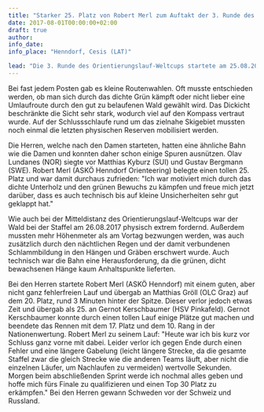 ```yaml
---
title: "Starker 25. Platz von Robert Merl zum Auftakt der 3. Runde des OL-Weltcups und Platz 10 bei der Staffel in Lettland"
date: 2017-08-01T00:00:00+02:00
draft: true
author:
info_date: 
info_place: "Henndorf, Cesis (LAT)"

lead: "Die 3. Runde des Orientierungslauf-Weltcups startete am 25.08.2017 mit der Mitteldistanz im grünen und dicht bewachsenen Wald nahe Cesis (Lettland). 90 Damen und 119 Herren begaben sich auf eine sehr anspruchsvolle Bahn."
---
```


Bei fast jedem Posten gab es kleine Routenwahlen. Oft musste entschieden werden, ob man sich durch das dichte Grün kämpft oder nicht lieber eine Umlaufroute durch den gut zu belaufenen Wald gewählt wird. Das Dickicht beschränkte die Sicht sehr stark, wodurch viel auf den Kompass vertraut wurde. Auf der Schlussschlaufe rund um das zielnahe Skigebiet mussten noch einmal die letzten physischen Reserven mobilisiert werden.

Die Herren, welche nach den Damen starteten, hatten eine ähnliche Bahn wie die Damen und konnten daher schon einige Spuren ausnützen. Olav Lundanes (NOR) siegte vor Matthias Kyburz (SUI) und Gustav Bergmann (SWE). Robert Merl (ASKÖ Henndorf Orienteering) belegte einen tollen 25. Platz und war damit durchaus zufrieden: "Ich war motiviert mich durch das dichte Unterholz und den grünen Bewuchs zu kämpfen und freue mich jetzt darüber, dass es auch technisch bis auf kleine Unsicherheiten sehr gut geklappt hat."

Wie auch bei der Mitteldistanz des Orientierungslauf-Weltcups war der Wald bei der Staffel am 26.08.2017 physisch extrem fordernd. Außerdem mussten mehr Höhenmeter als am Vortag bezwungen werden, was auch zusätzlich durch den nächtlichen Regen und der damit verbundenen Schlammbildung in den Hängen und Gräben erschwert wurde. Auch technisch war die Bahn eine Herausforderung, da die grünen, dicht bewachsenen Hänge kaum Anhaltspunkte lieferten.

Bei den Herren startete Robert Merl (ASKÖ Henndorf) mit einem guten, aber nicht ganz fehlerfreien Lauf und übergab an Matthias Gröll (OLC Graz) auf dem 20. Platz, rund 3 Minuten hinter der Spitze. Dieser verlor jedoch etwas Zeit und übergab als 25. an Gernot Kerschbaumer (HSV Pinkafeld). Gernot Kerschbaumer konnte durch einen tollen Lauf einige Plätze gut machen und beendete das Rennen mit dem 17. Platz und dem 10. Rang in der Nationenwertung. Robert Merl zu seinem Lauf: "Heute war ich bis kurz vor Schluss ganz vorne mit dabei. Leider verlor ich gegen Ende durch einen Fehler und eine längere Gabelung (leicht längere Strecke, da die gesamte Staffel zwar die gleich Strecke wie die anderen Teams läuft, aber nicht die einzelnen Läufer, um Nachlaufen zu vermeiden) wertvolle Sekunden. Morgen beim abschließenden Sprint werde ich nochmal alles geben und hoffe mich fürs Finale zu qualifizieren und einen Top 30 Platz zu erkämpfen."
Bei den Herren gewann Schweden vor der Schweiz und Russland.
